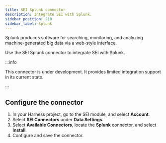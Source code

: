 ```yaml
---
title: SEI Splunk connector
description: Integrate SEI with Splunk.
sidebar_position: 210
sidebar_label: Splunk
---
```


Splunk produces software for searching, monitoring, and analyzing machine-generated big data via a web-style interface.

Use the SEI Splunk connector to integrate SEI with Splunk.

:::info

This connector is under development. It provides limited integration support in its current state.

:::

## Configure the connector

1. In your Harness project, go to the SEI module, and select **Account**.
2. Select **SEI Connectors** under **Data Settings**.
3. Select **Available Connectors**, locate the **Splunk** connector, and select **Install**.
4. Configure and save the connector.
